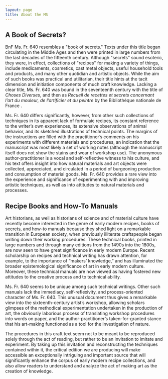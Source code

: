 ```yaml
---
layout: page
title: About the MS
---
```


## A Book of Secrets?

BnF Ms. Fr. 640 resembles a "book of secrets." Texts under this title began circulating in the Middle Ages and then were printed in large numbers from the last decades of the fifteenth century. Although "secrets" sound esoteric, they were, in effect, collections of "recipes" for making a variety of things, include medicaments, cosmetics, cast metal objects, useful household tools and products, and many other quotidian and artistic objects. While the aim of such books was practical and utilitarian, their title hints at the tacit dimension and initiation components of much craft knowledge. Lacking a clear title, Ms. Fr. 640 was bound in the seventeenth century with the title of *Choses Diverses*, and then as *Recueil de recettes et secrets concernant l’art du mouleur, de l’artificier et du peintre* by the Bibliothèque nationale de France . 

Ms. Fr. 640 differs significantly, however, from other such collections of techniques in its apparent lack of formulaic recipes, its constant reference to the writer’s own experiences, its extensive observations of animal behavior, and its sketched illustrations of technical points. The margins of the instructions are filled with the practitioner’s comments on his experiments with different materials and procedures, an indication that the manuscript was most likely a set of working notes (although the manuscript itself does not show the stains and wear of workshop use). The anonymous author-practitioner is a vocal and self-reflective witness to his culture, and his text offers insight into how natural materials and art objects were collected, appreciated, and circulated in a period of burgeoning production and consumption of material goods. Ms. Fr. 640 provides a rare view into the experience and significance of experimenting with and improving artistic techniques, as well as into attitudes to natural materials and processes.

## Recipe Books and How-To Manuals

Art historians, as well as historians of science and of material culture have recently become interested in the genre of early modern recipes, books of secrets, and how-to manuals because they shed light on a remarkable transition in European society, when previously illiterate craftspeople began writing down their working procedures. These technical books, printed in large numbers and through many editions from the 1490s into the 1800s, are now seen to have great significance in early modern Europe. Recent scholarship on recipes and technical writing has drawn attention, for example, to the importance of “makers’ knowledge,” and has illuminated the broader epistemological significance of art in early modern culture. Moreover, these technical manuals are now viewed as having fostered new attitudes to the creative process and to technical ability.

Ms. Fr. 640 seems to be unique among such technical writings. Other such manuals lack the immediacy, self-reflexivity, and process-oriented character of Ms. Fr. 640. This unusual document thus gives a remarkable view into the sixteenth-century artist’s workshop, allowing scholars glimpses of the methodical experimentation undertaken in the production of art, the obviously laborious process of translating workshop procedures into words on paper, and the author-practitioner’s taken-for-granted stance that his art-making functioned as a tool for the investigation of nature.

The procedures in this craft text seem not to be meant to be reproduced solely through the act of reading, but rather to be an invitation to imitate and experiment. By taking up this invitation and reconstructing the techniques contained within it, the critical edition we are producing will make accessible an exceptionally intriguing and important source that will significantly enhance the corpus of early modern recipe collections, and also allow readers to understand and analyze the act of making art as the creation of knowledge.
